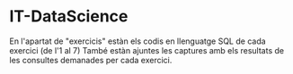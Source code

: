 # IT-DataScience
En l'apartat de "exercicis" estàn els codis en llenguatge SQL de cada exercici (de l'1 al 7)
També estàn ajuntes les captures amb els resultats de les consultes demanades per cada exercici.
